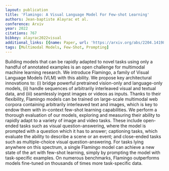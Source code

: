 ```yaml
---
layout: publication
title: 'Flamingo: A Visual Language Model For Few-shot Learning'
authors: Jean-baptiste Alayrac et al.
conference: Arxiv
year: 2022
citations: 767
bibkey: alayrac2022visual
additional_links: [{name: Paper, url: 'https://arxiv.org/abs/2204.14198'}]
tags: [Multimodal Models, Few-Shot, Prompting]
---
```

Building models that can be rapidly adapted to novel tasks using only a
handful of annotated examples is an open challenge for multimodal machine
learning research. We introduce Flamingo, a family of Visual Language Models
(VLM) with this ability. We propose key architectural innovations to: (i)
bridge powerful pretrained vision-only and language-only models, (ii) handle
sequences of arbitrarily interleaved visual and textual data, and (iii)
seamlessly ingest images or videos as inputs. Thanks to their flexibility,
Flamingo models can be trained on large-scale multimodal web corpora containing
arbitrarily interleaved text and images, which is key to endow them with
in-context few-shot learning capabilities. We perform a thorough evaluation of
our models, exploring and measuring their ability to rapidly adapt to a variety
of image and video tasks. These include open-ended tasks such as visual
question-answering, where the model is prompted with a question which it has to
answer; captioning tasks, which evaluate the ability to describe a scene or an
event; and close-ended tasks such as multiple-choice visual question-answering.
For tasks lying anywhere on this spectrum, a single Flamingo model can achieve
a new state of the art with few-shot learning, simply by prompting the model
with task-specific examples. On numerous benchmarks, Flamingo outperforms
models fine-tuned on thousands of times more task-specific data.